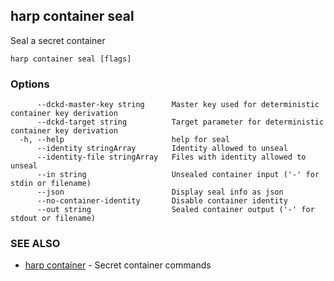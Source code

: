 ## harp container seal

Seal a secret container

```
harp container seal [flags]
```

### Options

```
      --dckd-master-key string      Master key used for deterministic container key derivation
      --dckd-target string          Target parameter for deterministic container key derivation
  -h, --help                        help for seal
      --identity stringArray        Identity allowed to unseal
      --identity-file stringArray   Files with identity allowed to unseal
      --in string                   Unsealed container input ('-' for stdin or filename)
      --json                        Display seal info as json
      --no-container-identity       Disable container identity
      --out string                  Sealed container output ('-' for stdout or filename)
```

### SEE ALSO

* [harp container](harp_container.md)	 - Secret container commands

